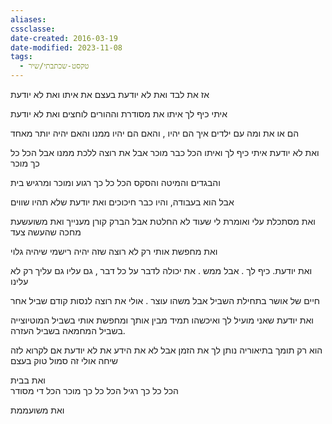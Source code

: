 ```yaml
---
aliases: 
cssclasse: 
date-created: 2016-03-19
date-modified: 2023-11-08
tags:
  - טקסט-שכתבתי/שיר
---
```


אז את לבד ואת לא יודעת
בעצם את איתו ואת לא יודעת

איתי כיף לך איתו את מסודרת
וההורים לוחצים ואת לא יודעת

הם או את
ומה עם ילדים איך הם יהיו ,
והאם הם יהיו ממנו
והאם יהיה יותר מאחד

ואת לא יודעת איתי כיף לך
ואיתו הכל כבר מוכר
אבל את רוצה ללכת ממנו
אבל הכל כל כך מוכר

והבגדים והמיטה והסקס
הכל כל כך רגוע ומוכר
ומרגיש בית

אבל הוא בעבודה,
והיו כבר חיכוכים
ואת יודעת שלא תהיו שווים

ואת מסתכלת עלי
ואומרת לי שעוד לא החלטת
אבל הברק קורן מענייך ואת משועשעת
מחכה שהעשה צעד

ואת מחפשת אותי
רק לא רוצה שזה יהיה רישמי
שיהיה גלוי

ואת יודעת. כיף לך . אבל ממש .
את יכולה לדבר על כל דבר , גם עליו
גם עליך רק לא עלינו

חיים של אושר בתחילת השביל
אבל משהו עוצר .
אולי את רוצה לנסות קודם שביל אחר

ואת יודעת שאני מועיל לך
ואיכשהו תמיד מבין אותך
ומחפשת אותי בשביל המוטיוצייה
בשביל המחמאה בשביל העזרה.

הוא רק תומך בתיאוריה
נותן לך את הזמן אבל לא את הידע
את לא יודעת אם לקרוא לזה שיחה
אולי זה  סמול טוק בעצם

ואת בבית  
הכל כל כך רגיל הכל כל כך מוכר
הכל די מסודר

ואת משועממת
